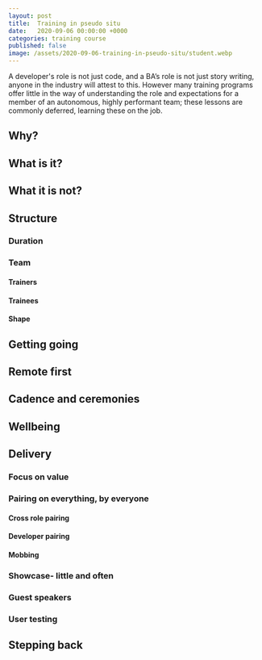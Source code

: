 ```yaml
---
layout: post
title:  Training in pseudo situ
date:   2020-09-06 00:00:00 +0000
categories: training course
published: false
image: /assets/2020-09-06-training-in-pseudo-situ/student.webp
---
```


A developer's role is not just code, and a BA’s role is not just story writing, anyone in the industry will attest to this. However many training programs offer little in the way of understanding the role and expectations for a member of an autonomous, highly performant team; these lessons are commonly deferred, learning these on the job. 

<!--more-->

## Why?


## What is it?


## What it is not?


## Structure

### Duration

### Team

#### Trainers

#### Trainees

#### Shape

## Getting going

## Remote first

## Cadence and ceremonies

## Wellbeing

## Delivery

### Focus on value

### Pairing on everything, by everyone

#### Cross role pairing

#### Developer pairing

#### Mobbing

### Showcase- little and often

### Guest speakers

### User testing

## Stepping back





